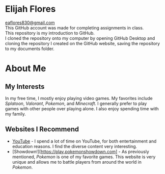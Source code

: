 # Elijah Flores  
eaflores830@gmail.com  
This GitHub account was made for completing assignments in class.  
This repository is my introduction to GitHub.  
I cloned the repository onto my computer by opening GitHub Desktop and cloning the repository I created on the GitHub website, saving the repository to my documents folder.

# About Me  
## My Interests  
In my free time, I mostly enjoy playing video games. My favorites include _Splatoon_, _Valorant_, _Pokemon_, and _Minecraft_. I generally prefer to play games with other people over playing alone. I also enjoy spending time with my family.

## Websites I Recommend
* [YouTube](https://www.youtube.com) - I spend a lot of time on YouTube, for both entertainment and education reasons. I find the diverse content very interesting.
* [Showdown!][https://play.pokemonshowdown.com] - As previously mentioned, _Pokemon_ is one of my favorite games. This website is very unique and allows me to battle players from around the world in _Pokemon_.
